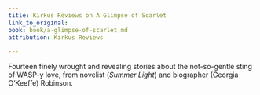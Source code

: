```yaml
---
title: Kirkus Reviews on A Glimpse of Scarlet
link_to_original: 
book: book/a-glimpse-of-scarlet.md
attribution: Kirkus Reviews

---
```

Fourteen finely wrought and revealing stories about the not-so-gentle sting of WASP-y love, from novelist (*Summer Light*) and biographer (Georgia O’Keeffe) Robinson.